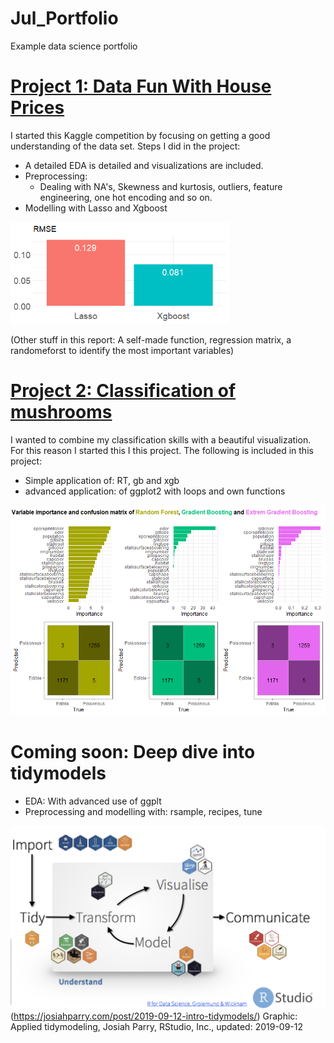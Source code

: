 # Jul_Portfolio
Example data science portfolio

# [Project 1: Data Fun With House Prices](https://github.com/JulMeh/houseprices) 
I started this Kaggle competition by focusing on getting a good understanding of the data set. Steps I did in the project:
* A detailed EDA is detailed and visualizations are included.
* Preprocessing:
  * Dealing with NA's, Skewness and kurtosis, outliers, feature engineering, one hot encoding and so on.
* Modelling with Lasso and Xgboost

<img width="350" alt="portfolio_view" src="/images/houseprice.png">

(Other stuff in this report: A self-made function, regression matrix, a randomeforst to identify the most important variables) 

# [Project 2: Classification of mushrooms](https://github.com/JulMeh/mushrooms)
I wanted to combine my classification skills with a beautiful visualization. For this reason I started this I this project. The following is included in this project:
* Simple application of: RT, gb and xgb
* advanced application: of ggplot2 with loops and own functions

<img width="750" alt="portfolio_view" src="/images/mushrooms.png">

# Coming soon: Deep dive into tidymodels
* EDA: With advanced use of ggplt
* Preprocessing and modelling with: rsample, recipes, tune

<img width="750" alt="portfolio_view" src="/images/tidyv-flow.png">(https://josiahparry.com/post/2019-09-12-intro-tidymodels/)
Graphic: Applied tidymodeling, Josiah Parry, RStudio, Inc., updated: 2019-09-12


